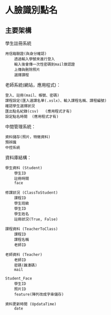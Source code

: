 # 人臉識別點名

## 主要架構

學生註冊系統

    用信箱驗證(與身分確認)		 
    	透過輸入學號來進行登入
    	輸入後會傳一次性密碼到mail做認證
    	上傳與刪除照片	
    	選擇課程	
		

老師系統(網站，應用程式)：

    登入、註冊(mail、帳號、密碼)
    課程設定(匯入選課名單(.xslx)、輸入課程名稱、課程編號)
    確認學生選擇狀況
    匯出點名紀錄(csv)   (應用程式才有)
    設定點名時間	(應用程式才有)
	

中間管理系統：        
      
    資料儲存(照片，特徵資料)
    預辨識
    中控系統


資料庫結構：

    學生資料 (Student)
    	學生ID
    	註冊時間
    	face

    修課狀況 (ClassToStudent)
    	課程ID
    	學生班級
    	學生ID	
    	學生姓名
    	註冊狀況(True, False)

    課程資料 (TeacherToClass)
    	課程ID
    	課程名稱
    	老師ID
		
    老師資料 (Teacher)
    	老師ID
    	密碼(雜湊碼)	
    	mail
	
    Student_Face
    	學生ID
    	照片ID
    	feature(陣列改成字串儲存)

    資料更新時間 (UpdataTime)
    	date


